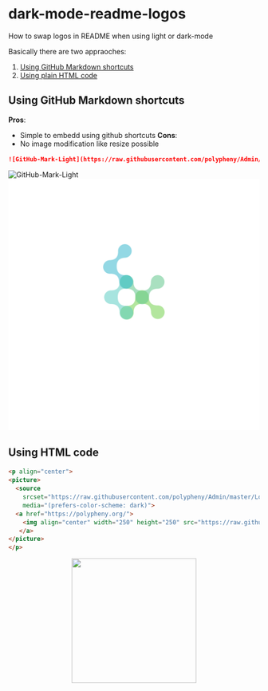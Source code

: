 # dark-mode-readme-logos
How to swap logos in README when using light or dark-mode 

Basically there are two appraoches:
1. [Using GitHub Markdown shortcuts](#Using-GitHub-Markdown-shortcuts)
2. [Using plain HTML code](#Using-HTML-code)

## Using GitHub Markdown shortcuts
**Pros**:
* Simple to embedd using github shortcuts
**Cons**:
* No image modification like resize possible
```markdown
![GitHub-Mark-Light](https://raw.githubusercontent.com/polypheny/Admin/master/Logo/logo-transparent.png#gh-light-mode-only)![GitHub-Mark-Dark](https://raw.githubusercontent.com/polypheny/Admin/master/Logo/logo-white-text.png#gh-dark-mode-only)
```
![GitHub-Mark-Light](https://raw.githubusercontent.com/polypheny/Admin/master/Logo/logo-transparent.png#gh-light-mode-only)![GitHub-Mark-Dark](https://raw.githubusercontent.com/polypheny/Admin/master/Logo/logo-white-text.png#gh-dark-mode-only)


## Using HTML code

```html
<p align="center">
<picture>
  <source 
    srcset="https://raw.githubusercontent.com/polypheny/Admin/master/Logo/logo-transparent.png" 
    media="(prefers-color-scheme: dark)">
  <a href="https://polypheny.org/">
    <img align="center" width="250" height="250" src="https://raw.githubusercontent.com/polypheny/Admin/master/Logo/logo-white-text.png">
   </a>
</picture>
</p>
```

<p align="center">
<picture>
  <source 
    srcset="https://raw.githubusercontent.com/polypheny/Admin/master/Logo/logo-white-text.pngogo-transparent.png" 
    media="(prefers-color-scheme: dark)">
    <a href="https://polypheny.org/">
    <img align="center" width="250" height="250" src="https://raw.githubusercontent.com/polypheny/Admin/master/Logo/logo-transparent.png">
   </a>
</picture>
</p>



